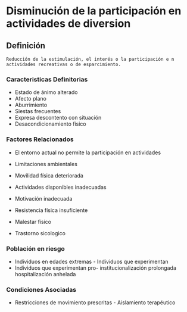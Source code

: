 # Disminución de la participación en actividades de diversion

## Definición

    Reducción de la estimulación, el interés o la participación e n actividades recreativas o de esparcimiento.

### Caracteristicas Definitorias

- Estado de ánimo alterado
- Afecto plano
- Aburrimiento
- Siestas frecuentes
- Expresa descontento con situación
- Desacondicionamiento físico

### Factores Relacionados

- El entorno actual no permite la
  participación en actividades
- Limitaciones ambientales
- Movilidad física deteriorada
- Actividades disponibles
  inadecuadas

- Motivación inadecuada
- Resistencia física insuficiente
- Malestar físico
- Trastorno sicologico

### Población en riesgo

- Individuos en edades extremas - Individuos que experimentan
- Individuos que experimentan
  pro- institucionalización
  prolongada  
   hospitalización anhelada

### Condiciones Asociadas

- Restricciones de movimiento prescritas - Aislamiento terapéutico
